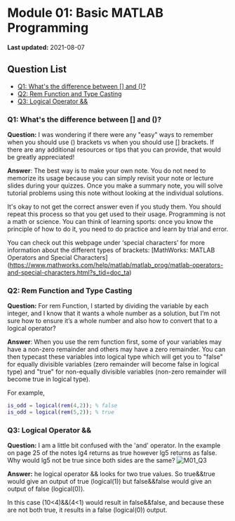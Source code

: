 # Module 01: Basic MATLAB Programming

**Last updated:** 2021-08-07

## Question List
- [Q1: What's the difference between \[\] and ()?](#Q1)
- [Q2: Rem Function and Type Casting](#Q2)
- [Q3: Logical Operator && ](#Q3)

### Q1: What's the difference between [] and ()? <a name="Q1"></a> 
**Question:** I was wondering if there were any "easy" ways to remember when you should use () brackets vs when you should use [] brackets.  If there are any additional resources or tips that you can provide, that would be greatly appreciated!

**Answer**: The best way is to make your own note. You do not need to memorize its usage because you can simply revisit your note or lecture slides during your quizzes. Once you make a summary note, you will solve tutorial problems using this note without looking at the individual solutions. 

It's okay to not get the correct answer even if you study them. You should repeat this process so that you get used to their usage. Programming is not a math or science. You can think of learning sports: once you know the principle of how to do it, you need to do practice and learn by trial and error.

You can check out this webpage under ‘special characters’ for more information about the different types of brackets: [MathWorks: MATLAB Operators and Special Characters] (https://www.mathworks.com/help/matlab/matlab_prog/matlab-operators-and-special-characters.html?s_tid=doc_ta) 

### Q2: Rem Function and Type Casting <a name="Q2"></a> 
**Question:** For rem Function, I started by dividing the variable by each integer, and I know that it wants a whole number as a solution, but I’m not sure how to ensure it’s a whole number and also how to convert that to a logical operator?

**Answer**: When you use the rem function first, some of your variables may have a non-zero remainder and others may have a zero remainder. You can then typecast these variables into logical type which will get you to "false" for equally divisible variables (zero remainder will become false  in logical type) and "true" for non-equally divisible variables (non-zero remainder will become true in logical type). 

For example,

```matlab
is_odd = logical(rem(4,2)); % false
is_odd = logical(rem(5,2)); % true 
```

### Q3: Logical Operator && <a name="Q3"></a> 

**Question:** I am a little bit confused with the 'and' operator. In the example on page 25 of the notes lg4 returns as true however lg5 returns as false. Why would lg5 not be true since both sides are the same? 
![M01_Q3](https://user-images.githubusercontent.com/83132782/129223437-bebf430d-bbd9-40b9-9934-562da66ea694.png)


**Answer:** he logical operator && looks for two true values. So true&&true would give an output of true (logical(1)) but false&&false would give an output of false (logical(0)).  

In this case (10<4)&&(4<1) would result in false&&false, and because these are not both true, it results in a false (logical(0)) output. 
